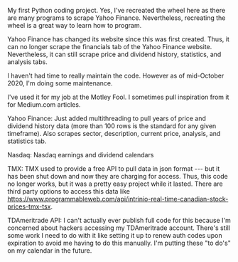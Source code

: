 My first Python coding project. Yes, I've recreated the wheel here as there are many programs to scrape Yahoo Finance. Nevertheless, recreating the wheel is a great way to learn how to program.

Yahoo Finance has changed its website since this was first created. Thus, it can no longer scrape the financials tab of the Yahoo Finance website. Nevertheless, it can still scrape price and dividend history, statistics, and analysis tabs. 

I haven't had time to really maintain the code. However as of mid-October 2020, I'm doing some maintenance. 
 
I've used it for my job at the Motley Fool. I sometimes pull inspiration from it for Medium.com articles.

Yahoo Finance: Just added multithreading to pull years of price and dividend history data (more than 100 rows is the standard for any given timeframe). Also scrapes sector, description, current price, analysis, and statistics tab. 

Nasdaq: Nasdaq earnings and dividend calendars

TMX: TMX used to provide a free API to pull data in json format --- but it has been shut down and now they are charging for access. Thus, this code no longer works, but it was a pretty easy project while it lasted. There are third party options to access this data like https://www.programmableweb.com/api/intrinio-real-time-canadian-stock-prices-tmx-tsx.

TDAmeritrade API: I can't actually ever publish full code for this because I'm concerned about hackers accessing my TDAmeritrade account. There's still some work I need to do with it like setting it up to renew auth codes upon expiration to avoid me having to do this manually. I'm putting these "to do's" on my calendar in the future.
